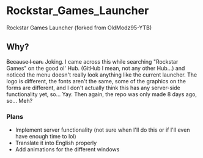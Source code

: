 # Rockstar_Games_Launcher
Rockstar Games Launcher (forked from OldModz95-YTB)

## Why?
~~Because I can.~~ Joking. I came across this while searching "Rockstar Games" on the good ol' Hub. (GitHub I mean, not any other Hub...) and noticed the menu doesn't really look anything like the current launcher. The logo is different, the fonts aren't the same, some of the graphics on the forms are different, and I don't actually think this has any server-side functionality yet, so... Yay. Then again, the repo was only made 8 days ago, so... Meh?

### Plans
- Implement server functionality (not sure when I'll do this or if I'll even have enough time to lol)
- Translate it into English properly
- Add animations for the different windows

